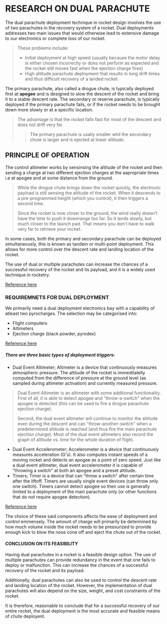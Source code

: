 # RESEARCH ON DUAL PARACHUTE
The dual parachute deployment technique in rocket design involves the use of two parachutes in the recovery system of a rocket. Dual deployments addresses two main issues that would otherwise lead to extensive damage to our electronics or complete loss of our rocket. 

> These problems include:
> 
> - Initial deployment at high speed (usually because the motor delay is either chosen incorrectly or does not perform as expected and the rocket still moves fast when the ejection charge fires)
> - High altitude parachute deployment that results in long drift times and thus difficult recovery of a landed rocket.

The primary parachute, also called a drogue chute, is typically deployed first at **apogee** and is designed to slow the descent of the rocket and bring it to a stable descent rate. The secondary or reserve parachute, is typically deployed if the primary parachute fails, or if the rocket needs to be brought down more slowly or at a specific location.

> The advantage is that the rocket falls fast for most of the descent and does not drift very far.
>
>> The primary parachute is usally smaller whil the secondary chute is larger and is ejected at lower altitude.

## PRINCIPLE OF OPERATION
The control altimeter works by sensinsing the altitude of the rocket and then sending a charge at two different ejection charges at the aapropriate times i.e at apogee and at some distance from the ground.

> While the drogue chute brings down the rocket quickly, the electronic payload is still sensing the altitude of the rocket. When it descends to a pre-programmed height (which you control), it then triggers a second time. 
>
> Since the rocket is now closer to the ground, the wind really doesn't have the time to push it downrange too far. So it lands slowly, but much closer to the launch pad. That means you don't have to walk very far to retrieve your rocket.

In some cases, both the primary and secondary parachute can be deployed simultaneously, this is known as tandem or multi-point deployment. This allows for more control over the descent rate and landing location of the rocket.

The use of dual or multiple parachutes can increase the chances of a successful recovery of the rocket and its payload, and it is a widely used technique in rocketry.

[Reference here](https://www.apogeerockets.com/Intro-to-Dual-Deployment)

### REQUIREMNETS FOR DUAL DEPLOYMENT
We primarily need a dual deployment electronics bay with a capability of atleast two pyrocharges. The selection may be categorised into:
- Flight computers 
- Altimeters
- Ejection charge (black powder, pyrodex)

[Reference here](https://www.apogeerockets.com/Electronics_Payloads/Dual-Deployment)

##### There are three basic types of deployment triggers:

* Dual Event Altimeter; Altimeter is a device that continuously measures atmospheric pressure. The altitude of the rocket is immeditatelly computed from the difference of pressure at the ground level (as sampled during altimeter activation) and currently measured pressure. 
> Dual Event Altimeter is an altimeter with some additional functionality. First of all, it is able to detect apogee and "throw-a-switch" when the apogee is detected (this can be used to fire a drogue parachute ejection charge). 
>
> Second, the dual event altimeter will continue to monitor the altitude even during the descent and can "throw-another-switch" when a predetermined altitude is reached (and thus fire the main parachute ejection charge). Most of the dual event altimeters also record the graph of altitude vs. time for the whole duration of flight.
* Dual Event Accelerometer; Accelerometer is a device that continuously measures acceleration (G's). It also computes instant speeds of a moving rocket and detects an apogee as a point of zero speed. Just like a dual event  altimeter, dual event accelerometer  it is capable of "throwing a switch" at both an apogee and a preset altitude.
* Timers; Timer is a device that can "throw a switch" after certain time after the liftoff. Timers are usually single event devices (can throw only one switch). Timers cannot detect apogee so their use is generally limited to a deployment of the main parachute only (or other functions that do not require apogee detection).

[Reference here](https://westrocketry.com/articles/DualDeploy/DualDeployment.html)

The choice of these said components affects the ease of deployment and control emmensely. The amount of charge will primarily be determined by how much volume inside the rocket needs to be pressurized to provide enough kick to blow the nose cone off and eject the chute out of the rocket.


#### CONCLUSION ON ITS FEASIBILITY
Having dual parachutes in a rocket is a feasible design option. The use of multiple parachutes can provide redundancy in the event that one fails to deploy or malfunction. This can increase the chances of a successful recovery of the rocket and its payload. 

Additionally, dual parachutes can also be used to control the descent rate and landing location of the rocket. However, the implementation of dual parachutes will also depend on the size, weight, and cost constraints of the rocket.

It is therefore, reasonable to conclude that for a successful recovery of our entire rocket, the dual deployment is the most accurate and feasible means of chute deployent.